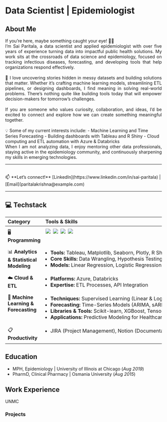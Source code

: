 # Data Scientist | Epidemiologist


## About Me
<div align="justify">
If you’re here, maybe something caught your eye! 👋🏾

<br>
I’m Sai Paritala, a data scientist and applied epidemiologist with over five years of experience turning data into impactful public health solutions. My work sits at the crossroads of data science and epidemiology, focused on tracking infectious diseases, forecasting, and developing tools that help organizations respond effectively.
<br>

<br>
🔎 I love uncovering stories hidden in messy datasets and building solutions that matter. Whether it’s crafting machine learning models, streamlining ETL pipelines, or designing dashboards, I find meaning in solving real-world problems. There’s nothing quite like building tools today that will empower decision-makers for tomorrow’s challenges.
<br>

<br>
If you are someone who values curiosity, collaboration, and ideas, I’d be excited to connect and explore how we can create something meaningful together.
</div>
<br>
💡 Some of my current interests include:
- Machine Learning and Time Series Forecasting
- Building dashboards with Tableau and R Shiny
- Cloud computing and ETL automation with Azure & Databricks

<div align="justify">
When I am not analyzing data, I enjoy mentoring other data professionals, staying active in the epidemiology community, and continuously sharpening my skills in emerging technologies.
</div>

---

<br>
📫 **Let’s connect!**  
[LinkedIn](https://www.linkedin.com/in/sai-paritala) | [Email](paritalakrishna@example.com)
<br>

---


## 💻 Techstack

<table style="width: 100%;">
  <thead>
    <tr>
      <th style="text-align: left; width: 25%; font-weight: bold;">Category</th>
      <th style="text-align: left; width: 75%; font-weight: bold;">Tools & Skills</th>
    </tr>
  </thead>
  <tbody>
    <tr style="vertical-align: top;">
      <td style="text-align: left; padding: 8px;">🖥️ <b>Programming</b></td>
      <td style="padding: 8px;">
        <div style="display: flex; gap: 8px; flex-wrap: wrap;">
          <img src="https://img.shields.io/badge/Python-3776AB?style=for-the-badge&logo=python&logoColor=white" />
          <img src="https://img.shields.io/badge/R-276DC3?style=for-the-badge&logo=r&logoColor=white" />
          <img src="https://img.shields.io/badge/SAS-2E8B57?style=for-the-badge&logoColor=white" />
          <img src="https://img.shields.io/badge/SQL-4169E1?style=for-the-badge&logoColor=white" />
        </div>
      </td>
    </tr>
    <tr style="vertical-align: top;">
      <td style="text-align: left; padding: 8px;">📊 <b>Analytics & Statistical Modeling</b></td>
      <td style="padding: 8px;">
        <ul style="margin: 0; padding: 4px 0 4px 16px; text-align: left; white-space: nowrap;">
          <li><b>Tools:</b> Tableau, Matplotlib, Seaborn, Plotly, R Shiny, Excel</li>
          <li><b>Core Skills:</b> Data Wrangling, Hypothesis Testing, Exploratory Data Analysis</li>
          <li><b>Models:</b> Linear Regression, Logistic Regression, Time-Series Models (ARIMA, sARIMA), Survival Analysis</li>
        </ul>
      </td>
    </tr>
    <tr style="vertical-align: top;">
      <td style="text-align: left; padding: 8px;">☁️ <b>Cloud & ETL</b></td>
      <td style="padding: 8px;">
        <ul style="margin: 0; padding: 4px 0 4px 16px; text-align: left;">
          <li><b>Platforms:</b> Azure, Databricks</li>
          <li><b>Expertise:</b> ETL Processes, API Integration</li>
        </ul>
      </td>
    </tr>
    <tr style="vertical-align: top;">
      <td style="text-align: left; padding: 8px;">🤖 <b>Machine Learning & Forecasting</b></td>
      <td style="padding: 8px;">
        <ul style="margin: 0; padding: 4px 0 4px 16px; text-align: left; word-break: break-word;">
          <li><b>Techniques:</b> Supervised Learning (Linear & Logistic Regression, Classification), Feature Engineering</li>
          <li><b>Forecasting:</b> Time-Series Models (ARIMA, sARIMA, LSTM)</li>
          <li><b>Libraries & Tools:</b> Scikit-learn, XGBoost, TensorFlow</li>
          <li><b>Applications:</b> Predictive Modeling for Healthcare, Model Deployment with MLflow</li>
        </ul>
      </td>
    </tr>
    <tr style="vertical-align: top;">
      <td style="text-align: left; padding: 8px;">📋 <b>Productivity</b></td>
      <td style="padding: 8px;">
        <ul style="margin: 0; padding: 4px 0 4px 16px; text-align: left;">
          <li>JIRA (Project Management), Notion (Documentation), Git/GitHub (Version Control)</li>
        </ul>
      </td>
    </tr>
  </tbody>
</table>


## Education
- MPH, Epidemiology | University of Illinois at Chicago (_Aug 2019_)
- PharmD, Clinical Pharmacy | Osmania University (_Aug 2015_)

## Work Experience
UNMC

### Projects
